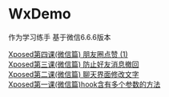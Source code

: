 # WxDemo
作为学习练手 基于微信6.6.6版本

[Xposed第四课(微信篇) 朋友圈点赞 (1)](https://www.jianshu.com/p/88f70b8597fc)  
[Xposed第三课(微信篇) 防止好友消息撤回](https://www.jianshu.com/p/bcaf069ec9e5)  
[Xposed第二课(微信篇) 聊天界面修改文字](https://www.jianshu.com/p/cde3cc4851c8)  
[Xposed第一课(微信篇)hook含有多个参数的方法](https://www.jianshu.com/p/c730b5e0c150)
